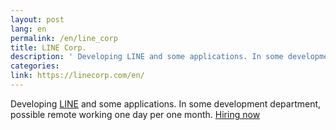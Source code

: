 ```yaml
---
layout: post
lang: en
permalink: /en/line_corp
title: LINE Corp.
description: ' Developing LINE and some applications. In some development department, possible remote working one day per one month. Hiring now '
categories: 
link: https://linecorp.com/en/
---
```


<p>Developing <a href="https://line.me/en-US">LINE</a> and some applications. In some development department, possible remote working one day per one month. <a href="https://career.linecorp.com/linecorp/teams">Hiring now</a></p>
